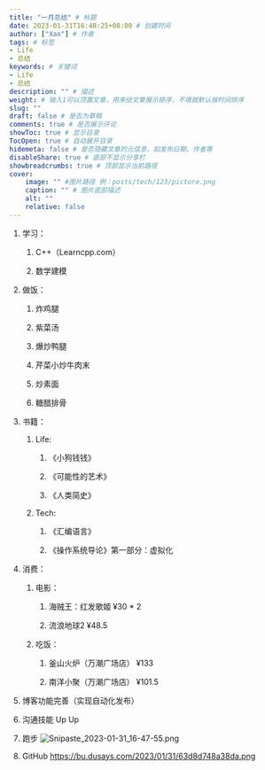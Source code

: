 ```yaml
---
title: "一月总结" # 标题
date: 2023-01-31T16:48:25+08:00 # 创建时间
author: ["Xan"] # 作者
tags: # 标签
- Life 
- 总结
keywords: # 关键词
- Life 
- 总结
description: "" # 描述
weight: # 输入1可以顶置文章，用来给文章展示排序，不填就默认按时间排序
slug: ""
draft: false # 是否为草稿
comments: true # 是否展示评论
showToc: true # 显示目录
TocOpen: true # 自动展开目录
hidemeta: false # 是否隐藏文章的元信息，如发布日期、作者等
disableShare: true # 底部不显示分享栏
showbreadcrumbs: true # 顶部显示当前路径
cover:
    image: "" #图片路径 例：posts/tech/123/picture.png
    caption: "" # 图片底部描述
    alt: ""
    relative: false
---
```


1.  学习：
    
    1.  C++（Learncpp.com）
        
    2.  数学建模
        
2.  做饭：
    
    1.  炸鸡腿
        
    2.  紫菜汤
        
    3.  爆炒鸭腿
        
    4.  芹菜小炒牛肉末
        
    5.  炒素面
        
    6.  糖醋排骨
        
3.  书籍：
    
    1.  Life:
        
        1.  《小狗钱钱》
            
        2.  《可能性的艺术》
            
        3.  《人类简史》
            
    2.  Tech:
        
        1.  《汇编语言》
            
        2.  《操作系统导论》第一部分：虚拟化
            
4.  消费：
    
    1.  电影：
        
        1.  海贼王：红发歌姬 ¥30 * 2
            
        2.  流浪地球2 ¥48.5
            
    2.  吃饭：
        
        1.  釜山火炉（万潮广场店） ¥133
            
        2.  南洋小聚（万潮广场店） ¥101.5
            
5.  博客功能完善（实现自动化发布）
    
6.  沟通技能 Up Up
    
7.  跑步
    ![Snipaste_2023-01-31_16-47-55.png](https://bu.dusays.com/2023/01/31/63d8d7463626b.png)

8.  GitHub
https://bu.dusays.com/2023/01/31/63d8d748a38da.png